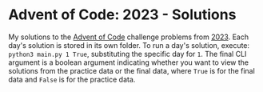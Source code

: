 # Advent of Code: 2023 - Solutions

My solutions to the [Advent of Code](https://adventofcode.com) challenge problems from [2023](https://adventofcode.com/2023). Each day's solution is stored in its own folder. To run a day's solution, execute: `python3 main.py 1 True`, substituting the specific day for `1`. The final CLI argument is a boolean argument indicating whether you want to view the solutions from the practice data or the final data, where `True` is for the final data and `False` is for the practice data.
